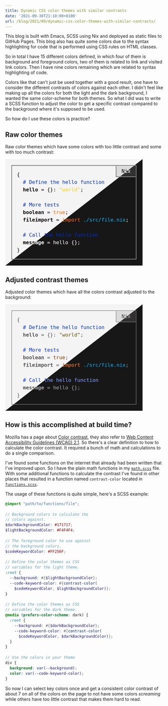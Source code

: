 ```yaml
---
title: Dynamic CSS color themes with similar contrasts
date: '2021-09-30T21:10:00+0100'
url: /blog/2021/09/dynamic-css-color-themes-with-similar-contrasts/
---
```


This blog is built with Emacs, SCSS using Nix and deployed as static files to
GitHub Pages. This blog also has quite some colors due to the syntax
highlighting for code that is performed using CSS rules on HTML classes.

So in total I have 15 different colors defined, in which four of them is
background and foreground colors, two of them is related to link and visited
link colors. Then I have nine colors remaining which are related to syntax
highlighting of code.

Colors like that can't just be used together with a good result, one have to
consider the different contrasts of colors against each other. I didn't feel
like making up all the colors for both the light and the dark background, I
wanted the same color-scheme for both themes. So what I did was to write a
SCSS function to adjust the color to get a specific contrast compared to the
background where it's supposed to be used.

So how do I use these colors is practice?

## Raw color themes

Raw color themes which have some colors with too little contrast and some with too much contrast:

![Raw color themes which have some colors with too little contrast and some with too much contrast](./raw-themes.png)

## Adjusted contrast themes

Adjusted color themes which have all the colors contrast adjusted to the background:

![Adjusted color themes which have all the colors contrast adjusted to the background](./adjusted-themes.png)

## How is this accomplished at build time?

Mozilla has a page about [Color contrast](https://developer.mozilla.org/en-US/docs/Web/Accessibility/Understanding_WCAG/Perceivable/Color_contrast),
they also refer to [Web Content Accessibility Guidelines (WCAG) 2.1](https://www.w3.org/TR/WCAG21/#dfn-contrast-ratio). So there's a clear definition to how to
calculate the color contrast. It required a bunch of math and calculations to do a single comparison.

I've found some functions on the internet that already had been written that
I've improved upon. So I have the plain math functions in my [`math.scss`](https://github.com/etu/etu.github.io/blob/5a61bb61b26c503014b9793ad771de417774c6cd/src/themes/elisnu/assets/scss/math.scss)
file. With some additional functions to calculate the contrast I've found in
other places that resulted in a function named `contrast-color` located in
[`functions.scss`](https://github.com/etu/etu.github.io/blob/5a61bb61b26c503014b9793ad771de417774c6cd/src/themes/elisnu/assets/scss/functions.scss).

The usage of these functions is quite simple, here's a SCSS example:

```scss
@import "path/to/functions/file";

// Background colors to calculate the
// colors against.
$darkBackgroundColor: #171717;
$lightBackgroundColor: #F4F4F4;

// The foreground color to use against
// the background colors.
$codeKeywordColor: #FF256F;

// Define the color themes as CSS
// variables for the light theme.
:root {
  --background: #{$lightBackgroundColor};
  --code-keyword-color: #{contrast-color(
    $codeKeywordColor, $lightBackgroundColor)};
}

// Define the color themes as CSS
// variables for the dark theme.
@media (prefers-color-scheme: dark) {
  :root {
    --background: #{$darkBackgroundColor};
    --code-keyword-color: #{contrast-color(
      $codeKeywordColor, $darkBackgroundColor)};
  }
}

// Use the colors in your theme
div {
  background: var(--background);
  color: var(--code-keyword-color);
}
```

So now I can select key colors once and get a consistent color contrast of
about 7 on all of the colors on the page to not have some colors *screaming*
while others have too little contrast that makes them hard to read.
